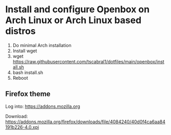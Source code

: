 # Install and configure Openbox on Arch Linux or Arch Linux based distros

1. Do minimal Arch installation
2. Install wget
3. wget https://raw.githubusercontent.com/tscabral1/dotfiles/main/openbox/install.sh
4. bash install.sh
5. Reboot

## Firefox theme

Log into: https://addons.mozilla.org

Download:
https://addons.mozilla.org/firefox/downloads/file/4084240/40d0f4ca6aa84191b226-4.0.xpi
